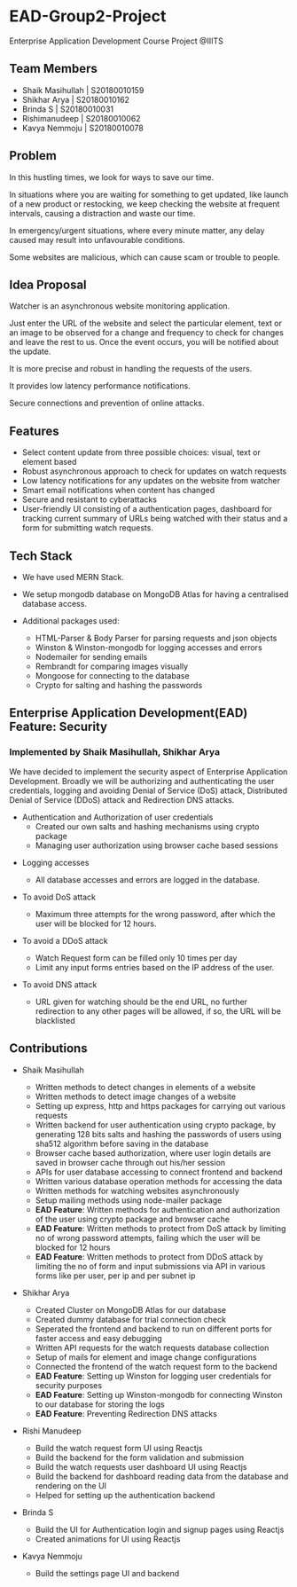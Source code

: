 # EAD-Group2-Project

Enterprise Application Development Course Project @IIITS

## Team Members

-   Shaik Masihullah | S20180010159
-   Shikhar Arya | S20180010162
-   Brinda S | S20180010031
-   Rishimanudeep | S20180010062
-   Kavya Nemmoju | S20180010078

## Problem

In this hustling times, we look for ways to save our time.

In situations where you are waiting for something to get updated, like launch of a new product or restocking, we keep checking the website at frequent intervals, causing a distraction and waste our time.

In emergency/urgent situations, where every minute matter, any delay caused may result into unfavourable conditions.

Some websites are malicious, which can cause scam or trouble to people.

## Idea Proposal

Watcher is an asynchronous website monitoring application.

Just enter the URL of the website and select the particular element, text or an image to be observed for a change and frequency to check for changes and leave the rest to us. Once the event occurs, you will be notified about the update.

It is more precise and robust in handling the requests of the users.

It provides low latency performance notifications.

Secure connections and prevention of online attacks.

## Features

-   Select content update from three possible choices: visual, text or element based
-   Robust asynchronous approach to check for updates on watch requests
-   Low latency notifications for any updates on the website from watcher
-   Smart email notifications when content has changed
-   Secure and resistant to cyberattacks
-   User-friendly UI consisting of a authentication pages, dashboard for tracking current summary of URLs being watched with their status and a form for submitting watch requests.

## Tech Stack

-   We have used MERN Stack.

-   We setup mongodb database on MongoDB Atlas for having a centralised database access.

-   Additional packages used:
    -   HTML-Parser & Body Parser for parsing requests and json objects
    -   Winston & Winston-mongodb for logging accesses and errors
    -   Nodemailer for sending emails
    -   Rembrandt for comparing images visually
    -   Mongoose for connecting to the database
    -   Crypto for salting and hashing the passwords

## Enterprise Application Development(EAD) Feature: Security

### Implemented by Shaik Masihullah, Shikhar Arya

We have decided to implement the security aspect of Enterprise Application Development. Broadly we will be authorizing and authenticating the user credentials, logging and avoiding Denial of Service (DoS) attack, Distributed Denial of Service (DDoS) attack and Redirection DNS attacks.

-   Authentication and Authorization of user credentials
    -   Created our own salts and hashing mechanisms using crypto package
    -   Managing user authorization using browser cache based sessions

*   Logging accesses

    -   All database accesses and errors are logged in the database.

*   To avoid DoS attack

    -   Maximum three attempts for the wrong password, after which the user will be blocked for 12 hours.

*   To avoid a DDoS attack

    -   Watch Request form can be filled only 10 times per day
    -   Limit any input forms entries based on the IP address of the user.

*   To avoid DNS attack
    -   URL given for watching should be the end URL, no further redirection to any other pages will be allowed, if so, the URL will be blacklisted

## Contributions

-   Shaik Masihullah

    -   Written methods to detect changes in elements of a website
    -   Written methods to detect image changes of a website
    -   Setting up express, http and https packages for carrying out various requests
    -   Written backend for user authentication using crypto package, by generating 128 bits salts and hashing the passwords of users using sha512 algorithm before saving in the database
    -   Browser cache based authorization, where user login details are saved in browser cache through out his/her session
    -   APIs for user database accessing to connect frontend and backend
    -   Written various database operation methods for accessing the data
    -   Written methods for watching websites asynchronously
    -   Setup mailing methods using node-mailer package
    -   **EAD Feature**: Written methods for authentication and authorization of the user using crypto package and browser cache
    -   **EAD Feature**: Written methods to protect from DoS attack by limiting no of wrong password attempts, failing which the user will be blocked for 12 hours
    -   **EAD Feature**: Written methods to protect from DDoS attack by limiting the no of form and input submissions via API in various forms like per user, per ip and per subnet ip

-   Shikhar Arya

    -   Created Cluster on MongoDB Atlas for our database
    -   Created dummy database for trial connection check
    -   Seperated the frontend and backend to run on different ports for faster access and easy debugging
    -   Written API requests for the watch requests database collection
    -   Setup of mails for element and image change configurations
    -   Connected the frontend of the watch request form to the backend
    -   **EAD Feature**: Setting up Winston for logging user credentials for security purposes
    -   **EAD Feature**: Setting up Winston-mongodb for connecting Winston to our database for storing the logs
    -   **EAD Feature**: Preventing Redirection DNS attacks

-   Rishi Manudeep

    -   Build the watch request form UI using Reactjs
    -   Build the backend for the form validation and submission
    -   Build the watch requests user dashboard UI using Reactjs
    -   Build the backend for dashboard reading data from the database and rendering on the UI
    -   Helped for setting up the authentication backend

-   Brinda S

    -   Build the UI for Authentication login and signup pages using Reactjs
    -   Created animations for UI using Reactjs

-   Kavya Nemmoju
    -   Build the settings page UI and backend
